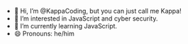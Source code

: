 - 👋 Hi, I’m @KappaCoding, but you can just call me Kappa!
- 👀 I’m interested in JavaScript and cyber security.
- 🌱 I’m currently learning JavaScript.
- 😄 Pronouns: he/him
